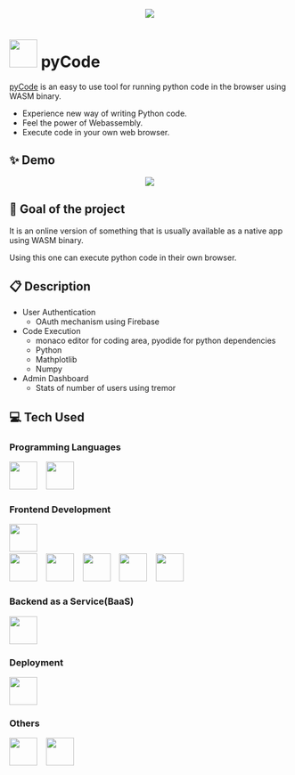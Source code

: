 <p align="center">
  <a href="https://pycode-rho.vercel.app/">
    <img src="https://user-images.githubusercontent.com/73696688/210950435-ecc7f8fa-33b4-4d2e-9d86-9e8a4064a286.png" />
  </a>
</p>

# <img src="https://user-images.githubusercontent.com/73696688/210950435-ecc7f8fa-33b4-4d2e-9d86-9e8a4064a286.png" width="50px"/> pyCode

[pyCode](https://pycode-rho.vercel.app/) is an easy to use tool for running python code in the browser using WASM binary. 
- Experience new way of writing Python code. 
- Feel the power of Webassembly.
- Execute code in your own web browser. 

## ✨ Demo
<p align="center">
<img src="https://user-images.githubusercontent.com/73696688/210954256-ab9b00b2-feb2-42f2-9167-7f667928ac70.gif"/>
</p>

## 🎯 Goal of the project
It is an online version of something that is usually available as a native app using WASM binary.
<p>Using this one can execute python code in their own browser.</p>

## 📋 Description
- User Authentication
  - OAuth mechanism using Firebase
- Code Execution
  - monaco editor for coding area, pyodide for python dependencies
  - Python
  - Mathplotlib
  - Numpy
- Admin Dashboard
  - Stats of number of users using tremor

## 💻 Tech Used

### Programming Languages
<img height="50" src="https://user-images.githubusercontent.com/25181517/117447155-6a868a00-af3d-11eb-9cfe-245df15c9f3f.png">  &nbsp;&nbsp; <img height="50" src="https://user-images.githubusercontent.com/25181517/183423507-c056a6f9-1ba8-4312-a350-19bcbc5a8697.png"> 

### Frontend Development
<img height="50" src="https://user-images.githubusercontent.com/25181517/183897015-94a058a6-b86e-4e42-a37f-bf92061753e5.png"> &nbsp;&nbsp;  
<img height="50" src="https://user-images.githubusercontent.com/25181517/183898054-b3d693d4-dafb-4808-a509-bab54cf5de34.png"> &nbsp;&nbsp; 
<img height="50" src="https://user-images.githubusercontent.com/25181517/192158954-f88b5814-d510-4564-b285-dff7d6400dad.png"> &nbsp;&nbsp; 
<img height="50" src="https://user-images.githubusercontent.com/25181517/183898674-75a4a1b1-f960-4ea9-abcb-637170a00a75.png"> &nbsp;&nbsp; 
<img height="50" src="https://user-images.githubusercontent.com/25181517/202896760-337261ed-ee92-4979-84c4-d4b829c7355d.png"> &nbsp;&nbsp; 
<img height="50" src="https://user-images.githubusercontent.com/25181517/188324036-d704ac9a-6e61-4722-b978-254b25b61bed.png">

### Backend as a Service(BaaS)
<img height="50" src="https://user-images.githubusercontent.com/25181517/189716855-2c69ca7a-5149-4647-936d-780610911353.png">

### Deployment
<img height="50" src="https://user-images.githubusercontent.com/73696688/210962754-867d8d6f-4ee2-4029-a09b-d899c435823b.png">

### Others
<img height="50" src="https://user-images.githubusercontent.com/73696688/210963338-ac5f8f19-ff16-4b41-8f57-7e09dc1e2ef0.png"> &nbsp;&nbsp;
<img height="50" src="https://user-images.githubusercontent.com/73696688/210964677-e7b2b490-8dc0-4f49-9472-7dd11acd6599.png">



